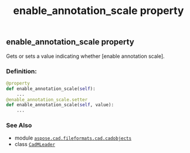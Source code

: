 ﻿---
title: enable_annotation_scale property
second_title: Aspose.CAD for Python via .NET API References
description: 
type: docs
weight: 320
url: /python-net/aspose.cad.fileformats.cad.cadobjects/cadmleader/enable_annotation_scale/
is_root: false
---

## enable_annotation_scale property


Gets or sets a value indicating whether [enable annotation scale].
### Definition:
```python
@property
def enable_annotation_scale(self):
    ...
@enable_annotation_scale.setter
def enable_annotation_scale(self, value):
    ...
```

### See Also
* module [`aspose.cad.fileformats.cad.cadobjects`](../../)
* class [`CadMLeader`](/cad/python-net/aspose.cad.fileformats.cad.cadobjects/cadmleader)
